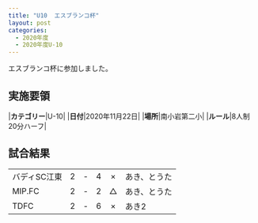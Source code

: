 ```yaml
---
title: "U10  エスブランコ杯"
layout: post
categories:
  - 2020年度
  - 2020年度U-10
---
```


エスブランコ杯に参加しました。


## 実施要領

|**カテゴリー**|U-10|
|**日付**|2020年11月22日|
|**場所**|南小岩第二小|
|**ルール**|8人制20分ハーフ|

## 試合結果

|            |    |   |    |         |    |
|:-----------|:--:|:-:|:--:|:--:|:--------|
|バディSC江東|    2| - |   4|×|あき、とうた|
|MIP.FC|    2| - |   2|△|あき、とうた|
|TDFC|    2| - |  6|×|あき2|
